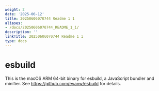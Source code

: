```yaml
---
weight: 2
date: '2025-06-12'
title: 20250606070744 Readme 1 1
aliases:
- /docs/20250606070744_README_1_1/
description: ''
linkTitle: 20250606070744 Readme 1 1
type: docs
---
```


# esbuild

This is the macOS ARM 64-bit binary for esbuild, a JavaScript bundler and minifier. See https://github.com/evanw/esbuild for details.
